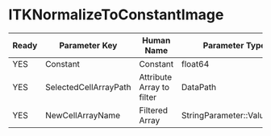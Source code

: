# ITKNormalizeToConstantImage #

| Ready | Parameter Key | Human Name | Parameter Type | Parameter Class |
|-------|---------------|------------|-----------------|----------------|
| YES | Constant | Constant | float64 | Float64Parameter |
| YES | SelectedCellArrayPath | Attribute Array to filter | DataPath | ArraySelectionParameter |
| YES | NewCellArrayName | Filtered Array | StringParameter::ValueType | StringParameter |
